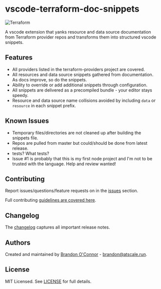 # vscode-terraform-doc-snippets

![Terraform](https://github.com/run-at-scale/vscode-terraform-doc-snippets/raw/master/assets/terraform_logo.png "Terraform doc snippets")

A vscode extension that yanks resource and data source documentation from Terraform provider repos and transforms them into structured vscode snippets.

## Features

* All providers listed in the terraform-providers project are covered.
* All resources and data source snippets gathered from documentation. As docs improve, so do the snippets.
* Ability to override or add additional snippets through configuration.
* All snippets are delivered as a precompiled bundle - your editor stays speedy.
* Resource and data source name collisions avoided by including `data` or `resource` in each snippet prefix.

## Known Issues

* Temporary files/directories are not cleaned up after building the snippets file.
* Repos are pulled from master but could/should be done from latest release.
* tests? What tests?
* Issue #1 is probably that this is my first node project and I'm not to be trusted with the language. Help and review wanted!

## Contributing

Report issues/questions/feature requests on in the [issues](https://github.com/run-at-scale/vscode-terraform-doc-snippets/issues/new) section.

Full contributing [guidelines are covered here](https://github.com/run-at-scale/vscode-terraform-doc-snippets/blob/master/CONTRIBUTING.md).

## Changelog

The [changelog](https://github.com/run-at-scale/vscode-terraform-doc-snippets/blob/master/CHANGELOG.md) captures all important release notes.

## Authors

Created and maintained by [Brandon O'Connor](https://github.com/brandoconnor) - brandon@atscale.run.

## License

MIT Licensed. See [LICENSE](https://github.com/run-at-scale/vscode-terraform-doc-snippets/blob/master/LICENSE) for full details.
